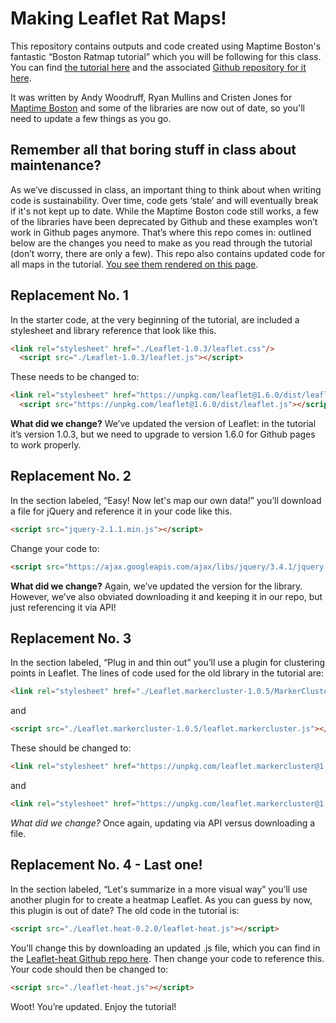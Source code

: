 # Making Leaflet Rat Maps!

This repository contains outputs and code created using Maptime Boston's fantastic “Boston Ratmap tutorial” which you will be following for this class. You can find [the tutorial here](http://maptimeboston.github.io/leaflet-intro/) and the associated [Github repository for it here](https://github.com/maptimeBoston/leaflet-intro).

It was written by Andy Woodruff, Ryan Mullins and Cristen Jones for [Maptime Boston](https://twitter.com/maptimeboston) and some of the libraries are now out of date, so you'll need to update a few things as you go.

## Remember all that boring stuff in class about maintenance?

As we’ve discussed in class, an important thing to think about when writing code is sustainability. Over time, code gets ‘stale’ and will eventually break if it's not kept up to date. While the Maptime Boston code still works, a few of the libraries have been deprecated by Github and these examples won’t work in Github pages anymore. That’s where this repo comes in: outlined below are the changes you need to make as you read through the tutorial (don’t worry, there are only a few). This repo also contains updated code for all maps in the tutorial. [You see them rendered on this page](https://shadrock.github.io/first-leaflet-map/).

## Replacement No. 1
In the starter code, at the very beginning of the tutorial, are included a stylesheet and library reference that look like this.

```HTML
<link rel="stylesheet" href="./Leaflet-1.0.3/leaflet.css"/>
  <script src="./Leaflet-1.0.3/leaflet.js"></script>
```

These needs to be changed to:

```HTML
<link rel="stylesheet" href="https://unpkg.com/leaflet@1.6.0/dist/leaflet.css" />
  <script src="https://unpkg.com/leaflet@1.6.0/dist/leaflet.js"></script>
```
**What did we change?** We’ve updated the version of Leaflet: in the tutorial it’s version 1.0.3, but we need to upgrade to version 1.6.0 for Github pages to work properly.

## Replacement No. 2
In the section labeled, “Easy! Now let's map our own data!” you’ll download a file for jQuery and reference it in your code like this.

```HTML
<script src="jquery-2.1.1.min.js"></script>
```
Change your code to:

```HTML
<script src="https://ajax.googleapis.com/ajax/libs/jquery/3.4.1/jquery.min.js"></script>
```
**What did we change?** Again, we’ve updated the version for the library. However, we’ve also obviated downloading it and keeping it in our repo, but just referencing it via API!

## Replacement No. 3
In the section labeled, “Plug in and thin out” you’ll use a plugin for clustering points in Leaflet. The lines of code used for the old library in the tutorial are:

```HTML
<link rel="stylesheet" href="./Leaflet.markercluster-1.0.5/MarkerCluster.css"/>
```
and

```HTML
<script src="./Leaflet.markercluster-1.0.5/leaflet.markercluster.js"></script>
```

These should be changed to:

```HTML
<link rel="stylesheet" href="https://unpkg.com/leaflet.markercluster@1.3.0/dist/MarkerCluster.css" />
```
and
```HTML
<link rel="stylesheet" href="https://unpkg.com/leaflet.markercluster@1.3.0/dist/MarkerCluster.Default.css" />
```
*What did we change?* Once again, updating via API versus downloading a file.

## Replacement No. 4 - Last one!
In the section labeled, “Let's summarize in a more visual way” you’ll use another plugin for to create a heatmap Leaflet. As you can guess by now, this plugin is out of date? The old code in the tutorial is:

```HTML
<script src="./Leaflet.heat-0.2.0/leaflet-heat.js"></script>
```

You’ll change this by downloading an updated .js file, which you can find in the [Leaflet-heat Github repo here](https://github.com/Leaflet/Leaflet.heat). Then change your code to reference this. Your code should then be changed to:

```HTML
<script src="./leaflet-heat.js"></script>
```
Woot! You’re updated. Enjoy the tutorial!  
